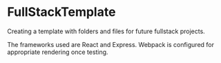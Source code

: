 # FullStackTemplate

Creating a template with folders and files for future fullstack projects. 

The frameworks used are React and Express. Webpack is configured for appropriate rendering once testing. 
